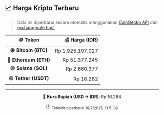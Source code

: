 

<!-- HARGA_KRIPTO -->
## 📈 Harga Kripto Terbaru

> Data ini diperbarui secara otomatis menggunakan [CoinGecko API](https://www.coingecko.com/) dan [exchangerate.host](https://exchangerate.host/)

<div align="center">

| 🪙 Token | 💰 Harga (IDR) |
|:------:|---------------:|
| 🟠 **Bitcoin (BTC)**   | Rp 1.925.197.027 |
| 🔵 **Ethereum (ETH)**  | Rp 51.377.245 |
| 🟣 **Solana (SOL)**    | Rp 2.660.377 |
| 🟢 **Tether (USDT)**   | Rp 16.282 |

---

💱 **Kurs Rupiah (USD → IDR)**: Rp 16.284

🕒 <sub>Terakhir diperbarui: 16/7/2025, 13.51.32</sub>

</div>
<!-- /HARGA_KRIPTO -->